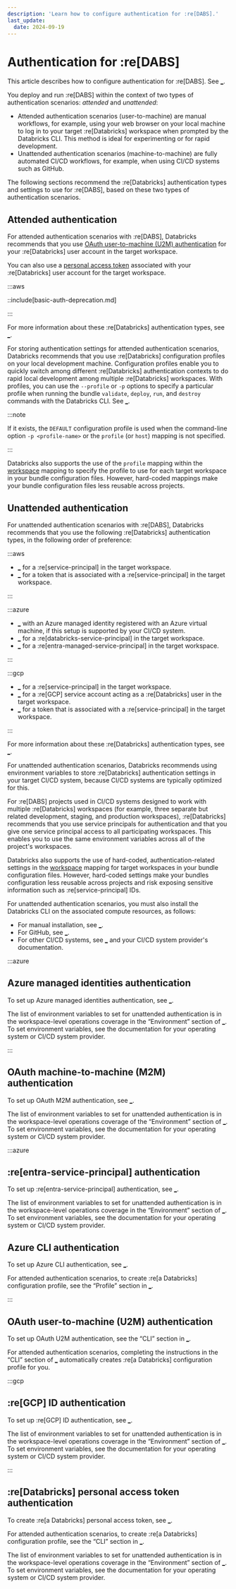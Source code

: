 ```yaml
---
description: 'Learn how to configure authentication for :re[DABS].'
last_update:
  date: 2024-09-19
---
```


# Authentication for :re[DABS]

This article describes how to configure authentication for :re[DABS]. See [\_](/dev-tools/bundles/index.md).

You deploy and run :re[DABS] within the context of two types of authentication scenarios: _attended_ and _unattended_:

- Attended authentication scenarios (user-to-machine) are manual workflows, for example, using your web browser on your local machine to log in to your target :re[Databricks] workspace when prompted by the Databricks CLI. This method is ideal for experimenting or for rapid development.
- Unattended authentication scenarios (machine-to-machine) are fully automated CI/CD workflows, for example, when using CI/CD systems such as GitHub.

The following sections recommend the :re[Databricks] authentication types and settings to use for :re[DABS], based on these two types of authentication scenarios.

## Attended authentication

For attended authentication scenarios with :re[DABS], Databricks recommends that you use [OAuth user-to-machine (U2M) authentication](#u2m) for your :re[Databricks] user account in the target workspace.

You can also use a [personal access token](#pat) associated with your :re[Databricks] user account for the target workspace.

:::aws

::include[basic-auth-deprecation.md]

:::

For more information about these :re[Databricks] authentication types, see [\_](/dev-tools/auth/index.md#auth-types).

For storing authentication settings for attended authentication scenarios, Databricks recommends that you use :re[Databricks] configuration profiles on your local development machine. Configuration profiles enable you to quickly switch among different :re[Databricks] authentication contexts to do rapid local development among multiple :re[Databricks] workspaces. With profiles, you can use the `--profile` or `-p` options to specify a particular profile when running the bundle `validate`, `deploy`, `run`, and `destroy` commands with the Databricks CLI. See [\_](/dev-tools/auth/config-profiles.md).

:::note

If it exists, the `DEFAULT` configuration profile is used when the command-line option `-p <profile-name>` or the `profile` (or `host`) mapping is not specified.

:::

Databricks also supports the use of the `profile` mapping within the [workspace](/dev-tools/bundles/settings.md#bundle-syntax-mappings-workspace) mapping to specify the profile to use for each target workspace in your bundle configuration files. However, hard-coded mappings make your bundle configuration files less reusable across projects.

## Unattended authentication

For unattended authentication scenarios with :re[DABS], Databricks recommends that you use the following :re[Databricks] authentication types, in the following order of preference:

:::aws

- [\_](#m2m) for a :re[service-principal] in the target workspace.
- [\_](#pat) for a token that is associated with a :re[service-principal] in the target workspace.

:::

:::azure

- [\_](#azure-mi) with an Azure managed identity registered with an Azure virtual machine, if this setup is supported by your CI/CD system.
- [\_](#m2m) for a :re[databricks-service-principal] in the target workspace.
- [\_](#azure-sp) for a :re[entra-managed-service-principal] in the target workspace.

:::

:::gcp

- [\_](#m2m) for a :re[service-principal] in the target workspace.
- [\_](#gcp-id) for a :re[GCP] service account acting as a :re[Databricks] user in the target workspace.
- [\_](#pat) for a token that is associated with a :re[service-principal] in the target workspace.

:::

For more information about these :re[Databricks] authentication types, see [\_](/dev-tools/auth/index.md#auth-types).

For unattended authentication scenarios, Databricks recommends using environment variables to store :re[Databricks] authentication settings in your target CI/CD system, because CI/CD systems are typically optimized for this.

For :re[DABS] projects used in CI/CD systems designed to work with multiple :re[Databricks] workspaces (for example, three separate but related development, staging, and production workspaces), :re[Databricks] recommends that you use service principals for authentication and that you give one service principal access to all participating workspaces. This enables you to use the same environment variables across all of the project's workspaces.

Databricks also supports the use of hard-coded, authentication-related settings in the [workspace](/dev-tools/bundles/settings.md#bundle-syntax-mappings-workspace) mapping for target workspaces in your bundle configuration files. However, hard-coded settings make your bundles configuration less reusable across projects and risk exposing sensitive information such as :re[service-principal] IDs.

For unattended authentication scenarios, you must also install the Databricks CLI on the associated compute resources, as follows:

- For manual installation, see [\_](/dev-tools/cli/install.md).
- For GitHub, see [\_](/dev-tools/bundles/ci-cd-bundles.md).
- For other CI/CD systems, see [\_](/dev-tools/cli/install.md) and your CI/CD system provider's documentation.

:::azure

## <a id="azure-mi"></a>Azure managed identities authentication

To set up Azure managed identities authentication, see [\_](/dev-tools/auth/azure-mi.md).

The list of environment variables to set for unattended authentication is in the workspace-level operations coverage in the “Environment” section of [\_](/dev-tools/auth/azure-mi.md). To set environment variables, see the documentation for your operating system or CI/CD system provider.

:::

## <a id="m2m"></a>OAuth machine-to-machine (M2M) authentication

To set up OAuth M2M authentication, see [\_](/dev-tools/auth/oauth-m2m.md).

The list of environment variables to set for unattended authentication is in the workspace-level operations coverage of the “Environment” section of [\_](/dev-tools/auth/oauth-m2m.md). To set environment variables, see the documentation for your operating system or CI/CD system provider.

:::azure

## <a id="azure-sp"></a>:re[entra-service-principal] authentication

To set up :re[entra-service-principal] authentication, see [\_](/dev-tools/auth/azure-sp.md).

The list of environment variables to set for unattended authentication is in the workspace-level operations coverage in the “Environment” section of [\_](/dev-tools/auth/azure-sp.md). To set environment variables, see the documentation for your operating system or CI/CD system provider.

## <a id="azure-cli"></a>Azure CLI authentication

To set up Azure CLI authentication, see [\_](/dev-tools/auth/azure-cli.md).

For attended authentication scenarios, to create :re[a Databricks] configuration profile, see the “Profile” section in [\_](/dev-tools/auth/azure-cli.md).

:::

## <a id="u2m"></a>OAuth user-to-machine (U2M) authentication

To set up OAuth U2M authentication, see the “CLI” section in [\_](/dev-tools/auth/oauth-u2m.md).

For attended authentication scenarios, completing the instructions in the “CLI” section of [\_](/dev-tools/auth/oauth-u2m.md) automatically creates :re[a Databricks] configuration profile for you.

:::gcp

## <a id="gcp-id"></a>:re[GCP] ID authentication

To set up :re[GCP] ID authentication, see [\_](/dev-tools/auth/gcp-id.md).

The list of environment variables to set for unattended authentication is in the workspace-level operations coverage in the “Environment” section of [\_](/dev-tools/auth/gcp-id.md). To set environment variables, see the documentation for your operating system or CI/CD system provider.

:::

## <a id="pat"></a>:re[Databricks] personal access token authentication

To create :re[a Databricks] personal access token, see [\_](/dev-tools/auth/pat.md).

For attended authentication scenarios, to create :re[a Databricks] configuration profile, see the “CLI” section in [\_](/dev-tools/auth/pat.md).

The list of environment variables to set for unattended authentication is in the workspace-level operations coverage in the “Environment” section of [\_](/dev-tools/auth/pat.md). To set environment variables, see the documentation for your operating system or CI/CD system provider.
